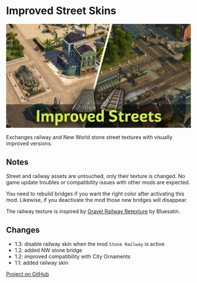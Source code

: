 # Improved Street Skins

![](./banner.jpg)

Exchanges railway and New World stone street textures with visually improved versions.

## Notes

Street and railway assets are untouched, only their texture is changed.
No game update troubles or compatibility issues with other mods are expected.

You need to rebuild bridges if you want the right color after activating this mod.
Likewise, if you deactivate the mod those new bridges will disappear.

The railway texture is inspired by [Gravel Railway Retexture](https://www.nexusmods.com/anno1800/mods/391) by Bluesatin.

## Changes

- 1.3: disable railway skin when the mod `Stone Railway` is active
- 1.2: added NW stone bridge
- 1.2: improved compatibility with City Ornaments
- 1.1: added railway skin

[Project on GitHub](https://github.com/jakobharder/anno-1800-jakobs-mods)
